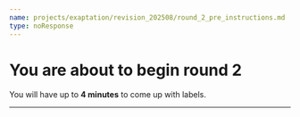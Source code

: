 ```yaml
---
name: projects/exaptation/revision_202508/round_2_pre_instructions.md
type: noResponse
---
```


# You are about to begin round 2

You will have up to **4 minutes** to come up with labels.

---
